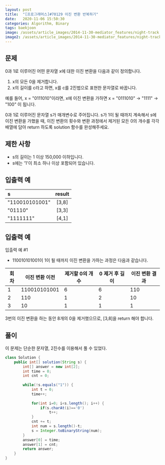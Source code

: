 ```yaml
---
layout: post
title:  "[프로그래머스]#70129 이진 변환 반복하기"
date:   2020-11-06 15:50:30
categories: Algorithm, Binary
tags: baekjoon
image: /assets/article_images/2014-11-30-mediator_features/night-track.JPG
image2: /assets/article_images/2014-11-30-mediator_features/night-track-mobile.JPG
---
```


문제
--------------------

0과 1로 이루어진 어떤 문자열 x에 대한 이진 변환을 다음과 같이 정의합니다.

1.  x의 모든 0을 제거합니다.
2.  x의 길이를 c라고 하면, x를 c를 2진법으로 표현한 문자열로 바꿉니다.

예를 들어, x = "0111010"이라면, x에 이진 변환을 가하면 x = "0111010" -> "1111" -> "100" 이 됩니다.

0과 1로 이루어진 문자열 s가 매개변수로 주어집니다. s가 1이 될 때까지 계속해서 s에 이진 변환을 가했을 때, 이진 변환의 횟수와 변환 과정에서 제거된 모든 0의 개수를 각각 배열에 담아 return 하도록 solution 함수를 완성해주세요.

제한 사항
---------------------------

- s의 길이는 1 이상 150,000 이하입니다.
- s에는 '1'이 최소 하나 이상 포함되어 있습니다.

입출력 예
----------------

|s|result|
|:---|:---:|
|"110010101001"|[3,8]|
|"01110"|[3,3]|
|"1111111"|[4,1]|

입출력 예 
----------------------

입출력 예 #1
- 110010101001이 1이 될 때까지 이진 변환을 가하는 과정은 다음과 같습니다.

|회차|이진 변환 이전|제거할 0의 개수|0 제거 후 길이|이진 변환 결과|
|---|----|----|----|----|
|1|110010101001|6|6|110|
|2|110|1|2|10|
|3|10|1|1|1|

3번의 이진 변환을 하는 동안 8개의 0을 제거했으므로, [3,8]을 return 해야 합니다.

풀이
--------------------------

이 문제는 단순한 문자열, 2진수를 이용해서 풀 수 있었다.

```java
class Solution {
    public int[] solution(String s) {
        int[] answer = new int[2];
        int time = 0;
        int cnt = 0;
        
        while(!s.equals("1")) {
            int t = 0;
            time++;
            
            for(int i=0; i<s.length(); i++) {
                if(s.charAt(i)=='0')
                    t++;
            }
            cnt += t;
            int num = s.length()-t;
            s = Integer.toBinaryString(num);
        }      
        answer[0] = time;
        answer[1] = cnt;
        return answer;
    }
}
```
